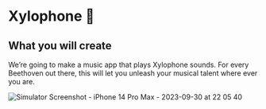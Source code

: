 # Xylophone 🎹


## What you will create

We’re going to make a music app that plays Xylophone sounds. For every Beethoven out there, this will let you unleash your musical talent where ever you are. 

![Simulator Screenshot - iPhone 14 Pro Max - 2023-09-30 at 22 05 40](https://github.com/jognagram/xylophone-flutter/assets/61625884/61cf5663-3690-484d-b8d6-c9f67337bff0)
